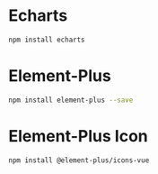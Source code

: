 # Echarts
```bash
npm install echarts
```


# Element-Plus
```bash
npm install element-plus --save
```

# Element-Plus Icon
```bash
npm install @element-plus/icons-vue
```